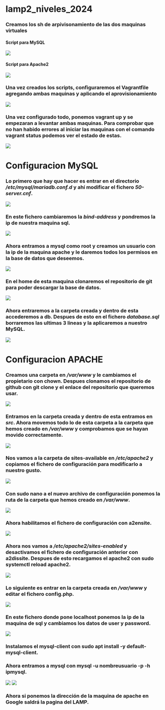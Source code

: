 # lamp2_niveles_2024
### Creamos los sh de arpivisonamiento de las dos maquinas virtuales
#### Script para MySQL
![](FOTOS/15.png)
#### Script para Apache2
![](FOTOS/14.png)
### Una vez creados los scripts, configuraremos el Vagrantfile agregando ambas maquinas y aplicando el aprovisionamiento
![](FOTOS/)
### Una vez configurado todo, ponemos **vagrant up** y se empezaran a levantar ambas maquinas. Para comprobar que no han habido errores al iniciar las maquinas con el comando **vagrant status** podemos ver el estado de estas.
![](FOTOS/)

# Configuracion MySQL
### Lo primero que hay que hacer es entrar en el directorio */etc/mysql/mariadb.conf.d* y ahí modificar el fichero *50-server.cnf*.
![](FOTOS/3.png)
### En este fichero cambiaremos la *bind-address* y pondremos la ip de nuestra maquina sql.
![](FOTOS/4.png)
### Ahora entramos a mysql como root y creamos un usuario con la ip de la maquina apache y le daremos todos los permisos en la base de datos que deseemos.
![](FOTOS/1.png)
### En el home de esta maquina clonaremos el repositorio de git para poder descargar la base de datos.
![](FOTOS/2.png)
### Ahora entraremos a la carpeta creada y dentro de esta accederemos a db. Despues de esto en el fichero *database.sql* borraremos las ultimas 3 lineas y la aplicaremos a nuestro MySQL.
![](FOTOS/5.png)

# Configuracion APACHE
### Creamos una carpeta en */var/www* y le cambiamos el propietario con **chown**. Despues clonamos el repositorio de github con **git clone** y el enlace del repositorio que queremos usar.
![](FOTOS/6.png)
### Entramos en la carpeta creada y dentro de esta entramos en *src*. Ahora movemos todo lo de esta carpeta a la carpeta que hemos creado en */var/www* y comprobamos que se hayan movido correctamente.
![](FOTOS/7.png)
### Nos vamos a la carpeta de sites-available en */etc/apache2* y copiamos el fichero de configuración para modificarlo a nuestro gusto.
![](FOTOS/8.png)
### Con sudo nano a el nuevo archivo de configuración ponemos la ruta de la carpeta que hemos creado en */var/www*.
![](FOTOS/9.png)
### Ahora habilitamos el fichero de configuración con **a2ensite**. 
![](FOTOS/10.png)
### Ahora nos vamos a */etc/apache2/sites-enabled* y desactivamos el fichero de configuración anterior con **a2dissite**. Despues de esto recargamos el apache2 con **sudo systemctl reload apache2**.
![](FOTOS/11.png)
### Lo siguiente es entrar en la carpeta creada en */var/www* y editar el fichero config.php.
![](FOTOS/12.png)
### En este fichero donde pone localhost ponemos la ip de la maquina de sql y cambiamos los datos de user y password.
![](FOTOS/13.png)
### Instalamos el mysql-client con **sudo apt install -y default-mysql-client**.
### Ahora entramos a mysql con **mysql -u nombreusuario -p -h ipmysql**.
![](FOTOS/16.png)
![](FOTOS/17.png)
### Ahora si ponemos la dirección de la maquina de apache en Google saldrá la pagina del LAMP.
